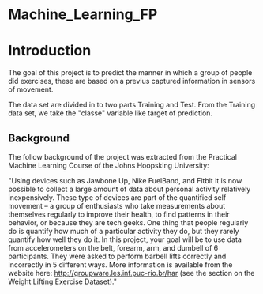 # Machine_Learning_FP

# Introduction

The goal of this project is to predict the manner in which a group of people did exercises, these 
are based on a previus captured information in sensors of movement.

The data set are divided in to two parts Training and Test. From the Training data set, we take 
the "classe" variable like target of prediction.

## Background

The follow background of the project was extracted from the Practical Machine Learning Course
of the Johns Hoopsking University:

"Using devices such as Jawbone Up, Nike FuelBand, and Fitbit it is now possible to collect a large 
amount of data about personal activity relatively inexpensively. These type of devices are part of 
the quantified self movement – a group of enthusiasts who take measurements about themselves 
regularly to improve their health, to find patterns in their behavior, or because they are tech 
geeks. One thing that people regularly do is quantify how much of a particular activity they do, 
but they rarely quantify how well they do it. In this project, your goal will be to use data from
accelerometers on the belt, forearm, arm, and dumbell of 6 participants. They were asked to perform
barbell lifts correctly and incorrectly in 5 different ways. More information is available from the
website here: http://groupware.les.inf.puc-rio.br/har (see the section on the Weight Lifting 
Exercise Dataset)."

